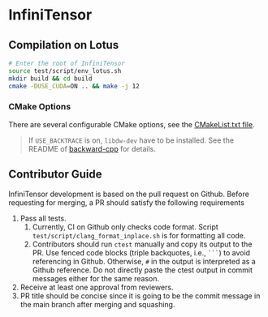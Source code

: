 # InfiniTensor

## Compilation on Lotus

``` bash
# Enter the root of InfiniTensor
source test/script/env_lotus.sh
mkdir build && cd build
cmake -DUSE_CUDA=ON .. && make -j 12
```

### CMake Options

There are several configurable CMake options, see the [CMakeList.txt file](/CMakeLists.txt#L5).

> If `USE_BACKTRACE` is on, `libdw-dev` have to be installed. See the README of [backward-cpp](https://github.com/bombela/backward-cpp) for details.

## Contributor Guide

InfiniTensor development is based on the pull request on Github. Before requesting for merging, a PR should satisfy the following requirements

1. Pass all tests.
    1. Currently, CI on Github only checks code format. Script `test/script/clang_format_inplace.sh` is for formatting all code.
    2. Contributors should run `ctest` manually and copy its output to the PR. Use fenced code blocks (triple backquotes, i.e., `` ``` ``) to avoid referencing in Github. Otherwise, `#` in the output is interpreted as a Github reference. Do not directly paste the ctest output in commit messages either for the same reason.
2. Receive at least one approval from reviewers.
3. PR title should be concise since it is going to be the commit message in the main branch after merging and squashing.
